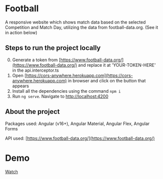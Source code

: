 # Football
A responsive website which shows match data based on the selected Competition and Match Day, utilizing the data from football-data.org. (See it in action below)

## Steps to run the project locally
0. Generate a token from [https://www.football-data.org/](https://www.football-data.org/) and replace it at 'YOUR-TOKEN-HERE' in the api.interceptor.ts
1. Open [https://cors-anywhere.herokuapp.com](https://cors-anywhere.herokuapp.com) in browser and click on the button that appears
2. Install all the dependencies using the command `npm i`
3. Run `ng serve`. Navigate to [http://localhost:4200](http://localhost:4200)

## About the project
Packages used: Angular (v16+), Angular Material, Angular Flex, Angular Forms

API used: [https://www.football-data.org/](https://www.football-data.org/)

# Demo
[Watch](https://github.com/chrisjollydj/Football/assets/24477801/68d8e8b3-1fe0-420a-bd78-7750ec675c36)
